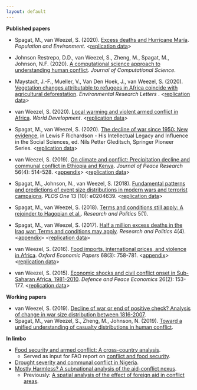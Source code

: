 ```yaml
---
layout: default
---
```


**Published papers**

* Spagat, M., van Weezel, S. (2020). [Excess deaths and Hurricane María](https://link.springer.com/article/10.1007/s11111-020-00341-x). *Population and Environment*. <[replication data](https://github.com/CommonEconomist/replication-material/tree/master/hurricane-maria)>

* Johnson Restrepo, D.D., van Weezel, S., Zheng, M., Spagat, M., Johnson, N.F. (2020). [A computational science approach to understanding human conflict](https://www.sciencedirect.com/science/article/abs/pii/S1877750319313456). *Journal of Computational Science*. 

* Maystadt, J.-F., Mueller, V., Van Den Hoek, J., van Weezel, S. (2020). [Vegetation changes attributable to refugees in Africa coincide with agricultural deforestation](https://doi.org/10.1088/1748-9326/ab6d7c). *Environmental Research Letters* . <[replication data](https://github.com/CommonEconomist/replication-material/blob/master/deforestation-refugees)>

* van Weezel, S. (2020). [Local warming and violent armed conflict in Africa](https://www.sciencedirect.com/science/article/pii/S0305750X19303560). *World Development*. <[replication data](https://github.com/CommonEconomist/replication-material/blob/master/apocalypse-now)>

* Spagat, M., van Weezel, S. (2020). [The decline of war since 1950: New evidence](https://link.springer.com/content/pdf/10.1007%2F978-3-030-31589-4_11.pdf), in Lewis F Richardson - His Intellectual Legacy and Influence in the Social Sciences, ed. Nils Petter Gleditsch, Springer Pioneer Series.  <[replication data](https://github.com/CommonEconomist/replication-material/blob/master/war-decline)>

* van Weezel, S. (2019). [On climate and conflict: Precipitation decline and communal conflict in Ethiopia and Kenya](http://commoneconomist.github.io/files/jpr.pdf). *Journal of Peace Research* 56(4): 514-528. <[appendix](http://commoneconomist.github.io/files/jpr.app.pdf)> <[replication data](https://github.com/CommonEconomist/replication-material/blob/master/climate-conflict)>

* Spagat, M., Johnson, N., van Weezel, S. (2018). [Fundamental patterns and predictions of event size distributions in modern wars and terrorist campaigns](http://commoneconomist.github.io/files/pone.13.10.pdf). *PLOS One* 13 (10): e0204639. <[replication data](https://github.com/CommonEconomist/replication-material/blob/master/david-vs-goliath)>

* Spagat, M., van Weezel, S. (2018). [Terms and conditions still apply: A rejoinder to Hagopian et al.](http://commoneconomist.github.io/files/rap.5.1.1.pdf). *Research and Politics* 5(1).  

* Spagat, M., van Weezel, S. (2017). [Half a million excess deaths in the Iraq war: Terms and conditions may apply](http://commoneconomist.github.io/files/rap.4.4.1.pdf). *Research and Politics* 4(4). <[appendix](http://commoneconomist.github.io/files/rap.4.4.1.app.pdf)>  <[replication data](https://github.com/CommonEconomist/replication-material/blob/master/excess-mortality-iraq)>    
    
* van Weezel, S. (2016). [Food imports, international prices, and violence in Africa](http://commoneconomist.github.io/files/oep.68.3.758.pdf). *Oxford Economic Papers* 68(3): 758-781.  <[appendix](http://commoneconomist.github.io/files/oep.68.3.758.app.pdf)>  <[replication data](https://github.com/CommonEconomist/replication-material/blob/master/food-prices-violence)>

* van Weezel, S. (2015). [Economic shocks and civil conflict onset in Sub-Saharan Africa, 1981-2010](http://commoneconomist.github.io/files/dpe.26.2.153.pdf). *Defence and Peace Economics* 26(2): 153-177. <[replication data](https://github.com/CommonEconomist/replication-material/blob/master/economic-shocks-conflict)>    


**Working papers**
* van Weezel, S. (2019). [Decline of war or end of positive check? Analysis of change in war size distribution between 1816-2007](http://dx.doi.org/10.13140/RG.2.2.29662.79681).
* Spagat, M., van Weezel, S., Zheng, M., Johnson, N. (2019). [Toward a unified understanding of casualty distributions in human conflict](https://arxiv.org/pdf/1911.01994.pdf).    



**In limbo**
* [Food security and armed conflict: A cross-country analysis](http://www.fao.org/3/CA0971EN/ca0971en.pdf).
    * Served as input for FAO report on [conflict and food security](http://www.fao.org/3/a-i7821e.pdf).
* [Drought severity and communal conflict in Nigeria](https://econpapers.repec.org/paper/hicwpaper/240.htm). 
*  [Mostly Harmless? A subnational analysis of the aid-conflict nexus](https://www.ucd.ie/t4cms/WP17_28.pdf).
   * Previously: [A spatial analysis of the effect of foreign aid in conflict areas](https://www.aiddata.org/publications/a-spatial-analysis-of-the-effect-of-foreign-aid-in-conflict-areas). 
